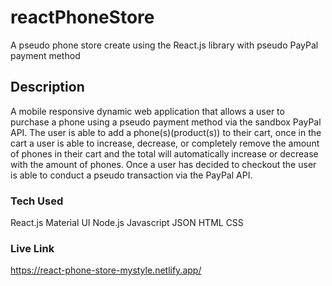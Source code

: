 # reactPhoneStore

A pseudo phone store create using the React.js library with pseudo PayPal payment method

## Description

A mobile responsive dynamic web application that allows a user to purchase a phone using a pseudo payment method via the sandbox PayPal API. The user is able to add a phone(s)(product(s)) to their cart, once in the cart a user is able to increase, decrease, or completely remove the amount of phones in their cart and the total will automatically increase or decrease with the amount of phones. Once a user has decided to checkout the user is able to conduct a pseudo transaction via the PayPal API. 

### Tech Used

React.js
Material UI
Node.js
Javascript
JSON
HTML
CSS


### Live Link

https://react-phone-store-mystyle.netlify.app/

